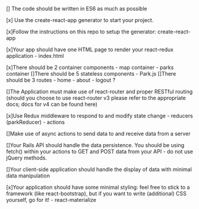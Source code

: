 [] The code should be written in ES6 as much as possible

[x] Use the create-react-app generator to start your project.

[x]Follow the instructions on this repo to setup the generator: create-react-app

[x]Your app should have one HTML page to render your react-redux application
    - index.html

[x]There should be 2 container components
    - map container 
    - parks container 
[]There should be 5 stateless components
    - Park.js 
[]There should be 3 routes
    - home
    - about
    - logout ? 

[]The Application must make use of react-router and proper RESTful routing (should you choose to use react-router v3 please refer to the appropriate docs; docs for v4 can be found here)

[x]Use Redux middleware to respond to and modify state change
    - reducers (parkReducer)
    - actions 

[]Make use of async actions to send data to and receive data from a server

[]Your Rails API should handle the data persistence. You should be using fetch() within your actions to GET and POST data from your API - do not use jQuery methods.

[]Your client-side application should handle the display of data with minimal data manipulation

[x]Your application should have some minimal styling: feel free to stick to a framework (like react-bootstrap), but if you want to write (additional) CSS yourself, go for it!
    - react-materialize 